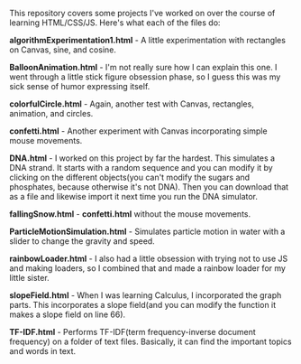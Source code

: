 This repository covers some projects I've worked on over the course of learning HTML/CSS/JS.
Here's what each of the files do:

**algorithmExperimentation1.html** - A little experimentation with rectangles on Canvas, sine, and cosine.

**BalloonAnimation.html** - I'm not really sure how I can explain this one. I went through a little stick figure obsession phase, so I guess this was my sick sense of humor expressing itself.

**colorfulCircle.html** - Again, another test with Canvas, rectangles, animation, and circles.

**confetti.html** - Another experiment with Canvas incorporating simple mouse movements.

**DNA.html** - I worked on this project by far the hardest. This simulates a DNA strand. It starts with a random sequence and you can modify it by clicking on the different objects(you can't modify the sugars and phosphates, because otherwise it's not DNA). Then you can download that as a file and likewise import it next time you run the DNA simulator.

**fallingSnow.html** - **confetti.html** without the mouse movements.

**ParticleMotionSimulation.html** - Simulates particle motion in water with a slider to change the gravity and speed.

**rainbowLoader.html** - I also had a little obsession with trying not to use JS and making loaders, so I combined that and made a rainbow loader for my little sister.

**slopeField.html** - When I was learning Calculus, I incorporated the graph parts. This incorporates a slope field(and you can modify the function it makes a slope field on line 66).

**TF-IDF.html** - Performs TF-IDF(term frequency-inverse document frequency) on a folder of text files. Basically, it can find the important topics and words in text.
